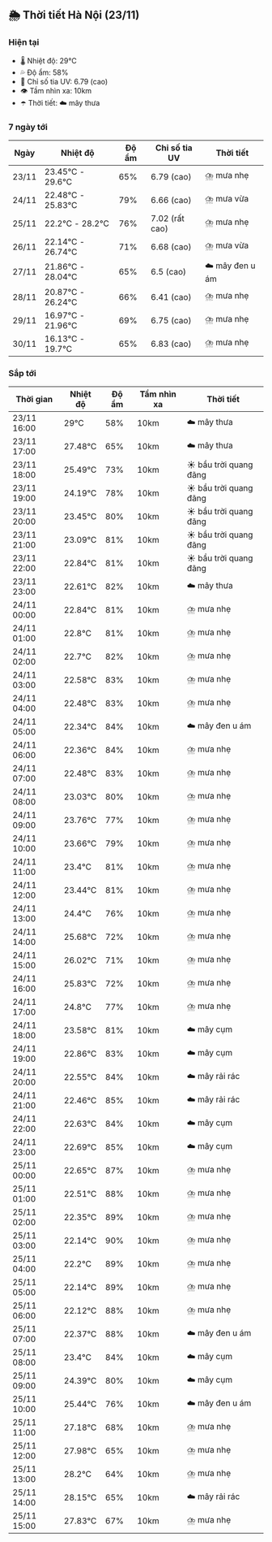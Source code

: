## 🌦️ Thời tiết Hà Nội (23/11)

### Hiện tại

- 🌡️ Nhiệt độ: 29℃
- 💦 Độ ẩm: 58%
- 🌟 Chỉ số tia UV: 6.79 (cao)
- 👁️ Tầm nhìn xa: 10km
- ☂️ Thời tiết: ☁️ mây thưa

### 7 ngày tới

| Ngày | Nhiệt độ | Độ ẩm | Chỉ số tia UV | Thời tiết |
| --- | --- | --- | --- | --- |
| 23/11 | 23.45℃ - 29.6℃ | 65% | 6.79 (cao) | ⛈️ mưa nhẹ |
| 24/11 | 22.48℃ - 25.83℃ | 79% | 6.66 (cao) | ⛈️ mưa vừa |
| 25/11 | 22.2℃ - 28.2℃ | 76% | 7.02 (rất cao) | ⛈️ mưa nhẹ |
| 26/11 | 22.14℃ - 26.74℃ | 71% | 6.68 (cao) | ⛈️ mưa vừa |
| 27/11 | 21.86℃ - 28.04℃ | 65% | 6.5 (cao) | ☁️ mây đen u ám |
| 28/11 | 20.87℃ - 26.24℃ | 66% | 6.41 (cao) | ⛈️ mưa nhẹ |
| 29/11 | 16.97℃ - 21.96℃ | 69% | 6.75 (cao) | ⛈️ mưa nhẹ |
| 30/11 | 16.13℃ - 19.7℃ | 65% | 6.83 (cao) | ⛈️ mưa nhẹ |

### Sắp tới

| Thời gian | Nhiệt độ | Độ ẩm | Tầm nhìn xa | Thời tiết |
| --- | --- | --- | --- | --- |
| 23/11 16:00 | 29℃ | 58% | 10km | ☁️ mây thưa |
| 23/11 17:00 | 27.48℃ | 65% | 10km | ☁️ mây thưa |
| 23/11 18:00 | 25.49℃ | 73% | 10km | ☀️ bầu trời quang đãng |
| 23/11 19:00 | 24.19℃ | 78% | 10km | ☀️ bầu trời quang đãng |
| 23/11 20:00 | 23.45℃ | 80% | 10km | ☀️ bầu trời quang đãng |
| 23/11 21:00 | 23.09℃ | 81% | 10km | ☀️ bầu trời quang đãng |
| 23/11 22:00 | 22.84℃ | 81% | 10km | ☀️ bầu trời quang đãng |
| 23/11 23:00 | 22.61℃ | 82% | 10km | ☁️ mây thưa |
| 24/11 00:00 | 22.84℃ | 81% | 10km | ⛈️ mưa nhẹ |
| 24/11 01:00 | 22.8℃ | 81% | 10km | ⛈️ mưa nhẹ |
| 24/11 02:00 | 22.7℃ | 82% | 10km | ⛈️ mưa nhẹ |
| 24/11 03:00 | 22.58℃ | 83% | 10km | ⛈️ mưa nhẹ |
| 24/11 04:00 | 22.48℃ | 83% | 10km | ⛈️ mưa nhẹ |
| 24/11 05:00 | 22.34℃ | 84% | 10km | ☁️ mây đen u ám |
| 24/11 06:00 | 22.36℃ | 84% | 10km | ⛈️ mưa nhẹ |
| 24/11 07:00 | 22.48℃ | 83% | 10km | ⛈️ mưa nhẹ |
| 24/11 08:00 | 23.03℃ | 80% | 10km | ⛈️ mưa nhẹ |
| 24/11 09:00 | 23.76℃ | 77% | 10km | ⛈️ mưa nhẹ |
| 24/11 10:00 | 23.66℃ | 79% | 10km | ⛈️ mưa nhẹ |
| 24/11 11:00 | 23.4℃ | 81% | 10km | ⛈️ mưa nhẹ |
| 24/11 12:00 | 23.44℃ | 81% | 10km | ⛈️ mưa nhẹ |
| 24/11 13:00 | 24.4℃ | 76% | 10km | ⛈️ mưa nhẹ |
| 24/11 14:00 | 25.68℃ | 72% | 10km | ⛈️ mưa nhẹ |
| 24/11 15:00 | 26.02℃ | 71% | 10km | ⛈️ mưa nhẹ |
| 24/11 16:00 | 25.83℃ | 72% | 10km | ⛈️ mưa nhẹ |
| 24/11 17:00 | 24.8℃ | 77% | 10km | ⛈️ mưa nhẹ |
| 24/11 18:00 | 23.58℃ | 81% | 10km | ☁️ mây cụm |
| 24/11 19:00 | 22.86℃ | 83% | 10km | ☁️ mây cụm |
| 24/11 20:00 | 22.55℃ | 84% | 10km | ☁️ mây rải rác |
| 24/11 21:00 | 22.46℃ | 85% | 10km | ☁️ mây rải rác |
| 24/11 22:00 | 22.63℃ | 84% | 10km | ☁️ mây cụm |
| 24/11 23:00 | 22.69℃ | 85% | 10km | ☁️ mây cụm |
| 25/11 00:00 | 22.65℃ | 87% | 10km | ⛈️ mưa nhẹ |
| 25/11 01:00 | 22.51℃ | 88% | 10km | ⛈️ mưa nhẹ |
| 25/11 02:00 | 22.35℃ | 89% | 10km | ⛈️ mưa nhẹ |
| 25/11 03:00 | 22.14℃ | 90% | 10km | ⛈️ mưa nhẹ |
| 25/11 04:00 | 22.2℃ | 89% | 10km | ⛈️ mưa nhẹ |
| 25/11 05:00 | 22.14℃ | 89% | 10km | ⛈️ mưa nhẹ |
| 25/11 06:00 | 22.12℃ | 88% | 10km | ⛈️ mưa nhẹ |
| 25/11 07:00 | 22.37℃ | 88% | 10km | ☁️ mây đen u ám |
| 25/11 08:00 | 23.4℃ | 84% | 10km | ☁️ mây cụm |
| 25/11 09:00 | 24.39℃ | 80% | 10km | ☁️ mây cụm |
| 25/11 10:00 | 25.44℃ | 76% | 10km | ☁️ mây đen u ám |
| 25/11 11:00 | 27.18℃ | 68% | 10km | ⛈️ mưa nhẹ |
| 25/11 12:00 | 27.98℃ | 65% | 10km | ⛈️ mưa nhẹ |
| 25/11 13:00 | 28.2℃ | 64% | 10km | ⛈️ mưa nhẹ |
| 25/11 14:00 | 28.15℃ | 65% | 10km | ☁️ mây rải rác |
| 25/11 15:00 | 27.83℃ | 67% | 10km | ⛈️ mưa nhẹ |
